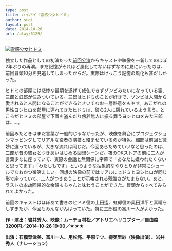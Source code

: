 ```yaml
---
type: post
title: ハイバイ『霊感少女ヒドミ』
author: sugi
layout: post
date: 2014-10-26
url: /play/5129/
---
```

<a href="http://i0.wp.com/asharpminor.com/wp-content/uploads/2014/10/hidomitop1.jpg" onclick="_gaq.push(['_trackEvent', 'outbound-article', 'http://asharpminor.com/wp-content/uploads/2014/10/hidomitop1.jpg', '']);" ><img src="http://i0.wp.com/asharpminor.com/wp-content/uploads/2014/10/hidomitop1.jpg?resize=183%2C300" alt="霊感少女ヒドミ" class="alignleft size-medium wp-image-5130" data-recalc-dims="1" /></a>

独立した作品としての初演だった<a href="http://asharpminor.com/play/3755/" onclick="_gaq.push(['_trackEvent', 'outbound-article', 'http://asharpminor.com/play/3755/', '前回公演']);" title="ハイバイ『霊感少女ヒドミ』" target="_blank">前回公演</a>からキャストや映像を一新してのほぼ2年ぶりの再演。まだ記憶がそれほど風化してないはずなのに見にいったのは、前回冒頭10分を見逃してしまったからだ。実際はけっこう記憶の風化も甚だしかった。

ヒドミの部屋には悲惨な最期を遂げて成仏できずゾンビみたいになっている霊、三郎と虹郎が住みついている。三郎はヒドミのことが好きで、ゾンビは人間から愛されると人間になることができるときいてなお一層熱意をもやす。あこがれの男性ヨシヒロを部屋に連れてきたヒドミは、彼ら2人に隠れているよう言う。ところがヒドミの部屋で下着を盗んだり傍若無人に振る舞うヨシヒロをみた三郎は……。

前回みたときはまだ言葉が一般的じゃなかったが、映像を舞台にプロジェクションマッピングしてリアルな役者の演技と絡ませているのが特色。細部は前回と微妙に違っているが、大きな流れは同じだ。今回あらためていいなと思ったのは、三郎が昔の彼女とつきあいはじめる回想シーンだ。夜のOKストアの前に二人が言葉少なに座っていて、実際の会話と無関係に字幕で「あなたに嫌われたくないと思ってます」「わたしもです」というような抽象的なやりとりが非常にシュールでなおかつ微笑ましい。回想の映像の前ではリアルにヒドミとヨシヒロが同じ形で座っていて、二人がつきあうことが示唆される残酷さがたまらない。あと、ラストの永劫回帰的な余韻もちゃんと味わうことができた。冒頭からすべてみられてよかった。

前回のキャストはほぼあて書きのヒドミ役の上田遙、虹郎役の奥田洋平と素晴らしすぎたが、今回もみんながんばっていた。特に三郎役の富川一人がよかった。

**作・演出：岩井秀人、映像：ムーチョ村松／アトリエヘリコプター／自由席3200円／2014-10-26 19:00／★★★**

**出演：石橋菜津美、富川一人、用松亮、平原テツ、柳英里紗（映像出演）、岩井秀人（ナレーション）**
